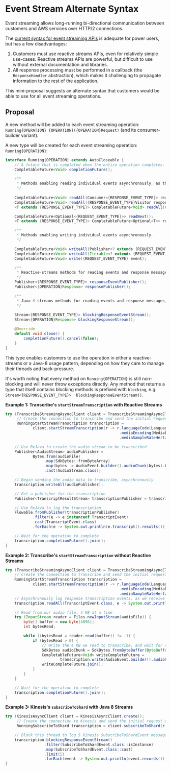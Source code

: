 # Event Stream Alternate Syntax

Event streaming allows long-running bi-directional communication between
customers and AWS services over HTTP/2 connections.

The [current syntax for event streaming APIs](CurrentState.java) is
adequate for power users, but has a few disadvantages:

1. Customers must use reactive streams APIs, even for relatively simple
   use-cases. Reactive streams APIs are powerful, but difficult to use
   without external documentation and libraries. 
2. All response processing must be performed in a callback (the
   `ResponseHandler` abstraction), which makes it challenging to
   propagate information to the rest of the application.

This mini-proposal suggests an alternate syntax that customers would be
able to use for all event streaming operations.

## Proposal

A new method will be added to each event streaming operation: 
`Running{OPERATION} {OPERATION}({OPERATION}Request)` (and its
consumer-builder variant).

A new type will be created for each event streaming operation:
`Running{OPERATION}`:

```Java
interface Running{OPERATION} extends AutoCloseable {
    // A future that is completed when the entire operation completes.
    CompletableFuture<Void> completionFuture();

    /**
     * Methods enabling reading individual events asynchronously, as they are received.
     */
    
    CompletableFuture<Void> readAll(Consumer<{RESPONSE_EVENT_TYPE}> reader);
    CompletableFuture<Void> readAll({RESPONSE_EVENT_TYPE}Visitor responseVisitor);
    <T extends {RESPONSE_EVENT_TYPE}> CompletableFuture<Void> readAll(Class<T> type, Consumer<T> reader);

    CompletableFuture<Optional<{REQUEST_EVENT_TYPE}>> readNext();
    <T extends {RESPONSE_EVENT_TYPE}> CompletableFuture<Optional<T>> readNext(Class<T> type);

    /**
     * Methods enabling writing individual events asynchronously.
     */

    CompletableFuture<Void> writeAll(Publisher<? extends {REQUEST_EVENT_TYPE}> events);
    CompletableFuture<Void> writeAll(Iterable<? extends {REQUEST_EVENT_TYPE}> events);
    CompletableFuture<Void> write({REQUEST_EVENT_TYPE} event);

    /**
     * Reactive-streams methods for reading events and response messages, as they are received.
     */
    Publisher<{RESPONSE_EVENT_TYPE}> responseEventPublisher();
    Publisher<{OPERATION}Response> responsePublisher();

    /**
     * Java-8-streams methods for reading events and response messages, as they are received.
     */
     
    Stream<{RESPONSE_EVENT_TYPE}> blockingResponseEventStream();
    Stream<{OPERATION}Response> blockingResponseStream();

    @Override
    default void close() {
        completionFuture().cancel(false);
    }
}
```

This type enables customers to use the operation in either a
reactive-streams or a Java-8 usage pattern, depending on how they care
to manage their threads and back-pressure.

It's worth noting that every method on `Running{OPERATION}` is still
non-blocking and will never throw exceptions directly. Any method that
returns a type that itself contains blocking methods is prefixed with
`blocking`, e.g. `Stream<{RESPONSE_EVENT_TYPE}> 
blockingResponseEventStream()`.

**Example 1: Transcribe's `startStreamTranscription` with Reactive
Streams**

```Java
try (TranscribeStreamingAsyncClient client = TranscribeStreamingAsyncClient.create();
     // Create the connection to transcribe and send the initial request message
     RunningStartStreamTranscription transcription =
            client.startStreamTranscription(r -> r.languageCode(LanguageCode.EN_US)
                                                  .mediaEncoding(MediaEncoding.PCM)
                                                  .mediaSampleRateHertz(16_000))) {

    // Use RxJava to create the audio stream to be transcribed
    Publisher<AudioStream> audioPublisher =
            Bytes.from(audioFile)
                 .map(SdkBytes::fromByteArray)
                 .map(bytes -> AudioEvent.builder().audioChunk(bytes).build())
                 .cast(AudioStream.class);

    // Begin sending the audio data to transcribe, asynchronously
    transcription.writeAll(audioPublisher);

    // Get a publisher for the transcription
    Publisher<TranscriptResultStream> transcriptionPublisher = transcription.responseEventPublisher();

    // Use RxJava to log the transcription
    Flowable.fromPublisher(transcriptionPublisher)
            .filter(e -> e instanceof TranscriptEvent)
            .cast(TranscriptEvent.class)
            .forEach(e -> System.out.println(e.transcript().results()));

    // Wait for the operation to complete
    transcription.completionFuture().join();
}
```

**Example 2: Transcribe's `startStreamTranscription` without Reactive
Streams**

```Java
try (TranscribeStreamingAsyncClient client = TranscribeStreamingAsyncClient.create();
    // Create the connection to transcribe and send the initial request message
    RunningStartStreamTranscription transcription =
            client.startStreamTranscription(r -> r.languageCode(LanguageCode.EN_US)
                                                  .mediaEncoding(MediaEncoding.PCM)
                                                  .mediaSampleRateHertz(16_000))) {
    // Asynchronously log response transcription events, as we receive them
    transcription.readAll(TranscriptEvent.class, e -> System.out.println(e.transcript().results()));

    // Read from our audio file, 4 KB at a time
    try (InputStream reader = Files.newInputStream(audioFile)) {
        byte[] buffer = new byte[4096];
        int bytesRead;

        while ((bytesRead = reader.read(buffer)) != -1) {
            if (bytesRead > 0) {
                // Write the 4 KB we read to transcribe, and wait for the write to complete
                SdkBytes audioChunk = SdkBytes.fromByteBuffer(ByteBuffer.wrap(buffer, 0, bytesRead));
                CompletableFuture<Void> writeCompleteFuture =
                        transcription.write(AudioEvent.builder().audioChunk(audioChunk).build());
                writeCompleteFuture.join();
            }
        }
    }

    // Wait for the operation to complete
    transcription.completionFuture().join();
}
```

**Example 3: Kinesis's `subscribeToShard` with Java 8 Streams**

```Java
try (KinesisAsyncClient client = KinesisAsyncClient.create();
     // Create the connection to Kinesis and send the initial request message
     RunningSubscribeToShard transcription = client.subscribeToShard(r -> r.shardId("myShardId"))) {

    // Block this thread to log 5 Kinesis SubscribeToShardEvent messages
    transcription.blockingResponseEventStream()
                 .filter(SubscribeToShardEvent.class::isInstance)
                 .map(SubscribeToShardEvent.class::cast)
                 .limit(5)
                 .forEach(event -> System.out.println(event.records()));
}
```